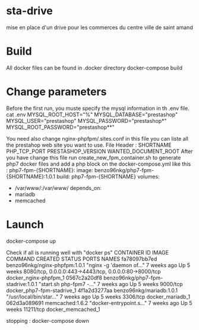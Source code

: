 # sta-drive
mise en place d'un drive pour les commerces du centre ville de saint amand

# Build 
All docker files can be found in .docker directory
docker-compose build

# Change parameters
Before the first run, you muste specify the mysql information in th .env file.
cat .env 
MYSQL_ROOT_HOST="%"
MYSQL_DATABASE="prestashop"
MYSQL_USER="prestashop"
MYSQL_PASSWORD="prestashop*"
MYSQL_ROOT_PASSWORD="prestashop**"

You need also change nginx-phpfpm/.sites.conf
in this file you can liste all the prestahop web site you want to use.
File Header :  SHORTNAME PHP_TCP_PORT PRESTASHOP_VERSION WANTED_DOCUMENT_ROOT
After you have change this file run create_new_fpm_container.sh to generate php7 docker files and add a php block on the docker-compose.yml like this :
 php7-fpm-{SHORTNAME}:
  image: benzo96nkg/php7-fpm-{SHORTNAME}:1.0.1
  build: php7-fpm-{SHORTNAME}
  volumes:
   - /var/www/:/var/www/
  depends_on:
   - mariadb
   - memcached


# Launch
docker-compose up

Check if all is running well with "docker ps"
CONTAINER ID        IMAGE                                COMMAND                  CREATED             STATUS              PORTS                                                   NAMES
fa78097bb7ed        benzo96nkg/nginx-phpfpm:1.0.1        "nginx -g 'daemon of…"   7 weeks ago         Up 5 weeks          8080/tcp, 0.0.0.0:443->4443/tcp, 0.0.0.0:80->8000/tcp   docker_nginx-phpfpm_1
0567c2a20df8        benzo96nkg/php7-fpm-stadrive:1.0.1   "start.sh php-fpm7 -…"   7 weeks ago         Up 5 weeks          9000/tcp                                                docker_php7-fpm-stadrive_1
4f1a2d3277aa        benzo96nkg/mariadb:1.0.1             "/usr/local/bin/star…"   7 weeks ago         Up 5 weeks          3306/tcp                                                docker_mariadb_1
062d3a089691        memcached:1.6.2                      "docker-entrypoint.s…"   7 weeks ago         Up 5 weeks          11211/tcp                                               docker_memcached_1

stopping : docker-compose down
